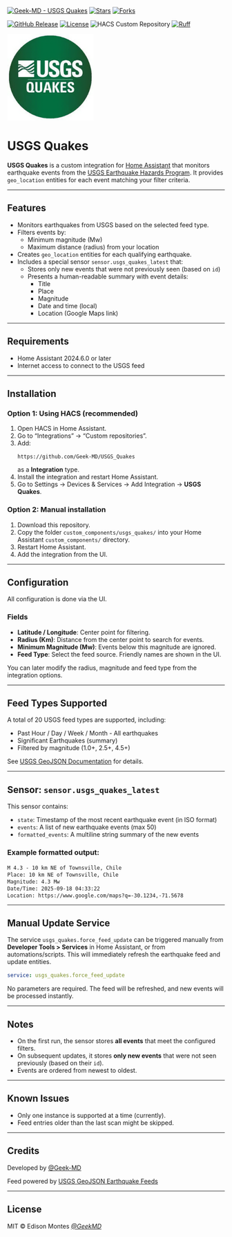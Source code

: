 [![Geek-MD - USGS Quakes](https://img.shields.io/static/v1?label=Geek-MD&message=USGS%20Quakes&color=blue&logo=github)](https://github.com/Geek-MD/USGS_Quakes)
[![Stars](https://img.shields.io/github/stars/Geek-MD/USGS_Quakes?style=social)](https://github.com/Geek-MD/USGS_Quakes)
[![Forks](https://img.shields.io/github/forks/Geek-MD/USGS_Quakes?style=social)](https://github.com/Geek-MD/USGS_Quakes)

[![GitHub Release](https://img.shields.io/github/release/Geek-MD/USGS_Quakes?include_prereleases&sort=semver&color=blue)](https://github.com/Geek-MD/USGS_Quakes/releases)
[![License](https://img.shields.io/badge/License-MIT-blue)](#license)
![HACS Custom Repository](https://img.shields.io/badge/HACS-Custom%20Repository-blue)
[![Ruff](https://github.com/Geek-MD/USGS_Quakes/actions/workflows/ci.yaml/badge.svg?branch=develop&label=Ruff)](https://github.com/Geek-MD/USGS_Quakes/actions/workflows/ci.yaml)

<img width="200" height="200" alt="image" src="https://github.com/Geek-MD/USGS_Quakes/blob/main/icon.png?raw=true" />

# USGS Quakes

**USGS Quakes** is a custom integration for [Home Assistant](https://www.home-assistant.io) that monitors earthquake events from the [USGS Earthquake Hazards Program](https://earthquake.usgs.gov/). It provides `geo_location` entities for each event matching your filter criteria.

---

## Features

- Monitors earthquakes from USGS based on the selected feed type.
- Filters events by:
  - Minimum magnitude (Mw)
  - Maximum distance (radius) from your location
- Creates `geo_location` entities for each qualifying earthquake.
- Includes a special sensor `sensor.usgs_quakes_latest` that:
  - Stores only new events that were not previously seen (based on `id`)
  - Presents a human-readable summary with event details:
    - Title
    - Place
    - Magnitude
    - Date and time (local)
    - Location (Google Maps link)

---

## Requirements

- Home Assistant 2024.6.0 or later
- Internet access to connect to the USGS feed

---

## Installation

### Option 1: Using HACS (recommended)

1. Open HACS in Home Assistant.
2. Go to “Integrations” → “Custom repositories”.
3. Add:
   ```
   https://github.com/Geek-MD/USGS_Quakes
   ```
   as a **Integration** type.
4. Install the integration and restart Home Assistant.
5. Go to Settings → Devices & Services → Add Integration → **USGS Quakes**.

### Option 2: Manual installation

1. Download this repository.
2. Copy the folder `custom_components/usgs_quakes/` into your Home Assistant `custom_components/` directory.
3. Restart Home Assistant.
4. Add the integration from the UI.

---

## Configuration

All configuration is done via the UI.

### Fields

- **Latitude / Longitude**: Center point for filtering.
- **Radius (Km)**: Distance from the center point to search for events.
- **Minimum Magnitude (Mw)**: Events below this magnitude are ignored.
- **Feed Type**: Select the feed source. Friendly names are shown in the UI.

You can later modify the radius, magnitude and feed type from the integration options.

---

## Feed Types Supported

A total of 20 USGS feed types are supported, including:

- Past Hour / Day / Week / Month - All earthquakes
- Significant Earthquakes (summary)
- Filtered by magnitude (1.0+, 2.5+, 4.5+)

See [USGS GeoJSON Documentation](https://earthquake.usgs.gov/earthquakes/feed/v1.0/geojson.php) for details.

---

## Sensor: `sensor.usgs_quakes_latest`

This sensor contains:

- `state`: Timestamp of the most recent earthquake event (in ISO format)
- `events`: A list of new earthquake events (max 50)
- `formatted_events`: A multiline string summary of the new events

### Example formatted output:

```
M 4.3 - 10 km NE of Townsville, Chile
Place: 10 km NE of Townsville, Chile
Magnitude: 4.3 Mw
Date/Time: 2025-09-18 04:33:22
Location: https://www.google.com/maps?q=-30.1234,-71.5678
```

---

## Manual Update Service

The service `usgs_quakes.force_feed_update` can be triggered manually from **Developer Tools > Services** in Home Assistant, or from automations/scripts. This will immediately refresh the earthquake feed and update entities.

```yaml
service: usgs_quakes.force_feed_update
```

No parameters are required. The feed will be refreshed, and new events will be processed instantly.

---

## Notes

- On the first run, the sensor stores **all events** that meet the configured filters.
- On subsequent updates, it stores **only new events** that were not seen previously (based on their `id`).
- Events are ordered from newest to oldest.

---

## Known Issues

- Only one instance is supported at a time (currently).
- Feed entries older than the last scan might be skipped.

---

## Credits

Developed by [@Geek-MD](https://github.com/Geek-MD)

Feed powered by [USGS GeoJSON Earthquake Feeds](https://earthquake.usgs.gov/earthquakes/feed/v1.0/geojson.php)

---

## License

MIT © Edison Montes [_@GeekMD_](https://github.com/Geek-MD)
